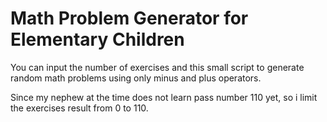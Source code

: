 # Math Problem Generator for Elementary Children
You can input the number of exercises and this small script to generate random math problems using only minus and plus operators. 
<p>
Since my nephew at the time does not learn pass number 110 yet, so i limit the exercises result from 0 to 110.
